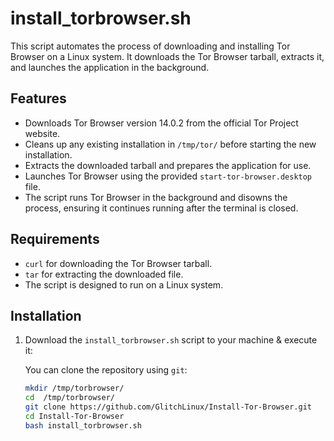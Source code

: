 # install_torbrowser.sh

This script automates the process of downloading and installing Tor Browser on a Linux system. It downloads the Tor Browser tarball, extracts it, and launches the application in the background.

## Features

- Downloads Tor Browser version 14.0.2 from the official Tor Project website.
- Cleans up any existing installation in `/tmp/tor/` before starting the new installation.
- Extracts the downloaded tarball and prepares the application for use.
- Launches Tor Browser using the provided `start-tor-browser.desktop` file.
- The script runs Tor Browser in the background and disowns the process, ensuring it continues running after the terminal is closed.

## Requirements

- `curl` for downloading the Tor Browser tarball.
- `tar` for extracting the downloaded file.
- The script is designed to run on a Linux system.

## Installation

1. Download the `install_torbrowser.sh` script to your machine & execute it:

   You can clone the repository using `git`:

   ```bash
   mkdir /tmp/torbrowser/
   cd  /tmp/torbrowser/
   git clone https://github.com/GlitchLinux/Install-Tor-Browser.git
   cd Install-Tor-Browser
   bash install_torbrowser.sh
